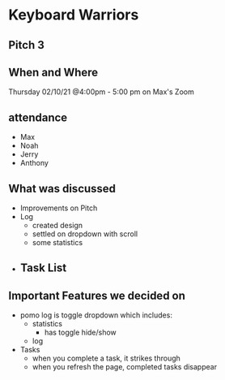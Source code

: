 # Keyboard Warriors

## Pitch 3

## When and Where

Thursday 02/10/21 @4:00pm - 5:00 pm on Max's Zoom

## attendance

- Max 
- Noah
- Jerry
- Anthony


## What was discussed

- Improvements on Pitch
- Log
  - created design
  - settled on dropdown with scroll
  - some statistics
- Task List
  - 

## Important Features we decided on
 - pomo log is toggle dropdown which includes:
   - statistics
     - has toggle hide/show
   - log
 - Tasks
   - when you complete a task, it strikes through
   - when you refresh the page, completed tasks disappear




